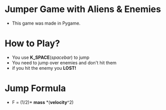 # Jumper Game with Aliens & Enemies
- This game was made in Pygame.
# How to Play?
- You use **K_SPACE**(*spacebar*) to jump
- You need to jump over enemies and don't hit them
- if you hit the enemy you **LOST!**
# Jump Formula
- F = (1/2)\* **mass** \*(**velocity**^2)

